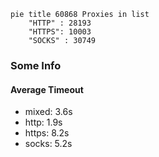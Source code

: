 
```mermaid
pie title 60868 Proxies in list
    "HTTP" : 28193
    "HTTPS": 10003
    "SOCKS" : 30749
```

### Some Info
#### Average Timeout

- mixed: 3.6s
- http: 1.9s
- https: 8.2s
- socks: 5.2s